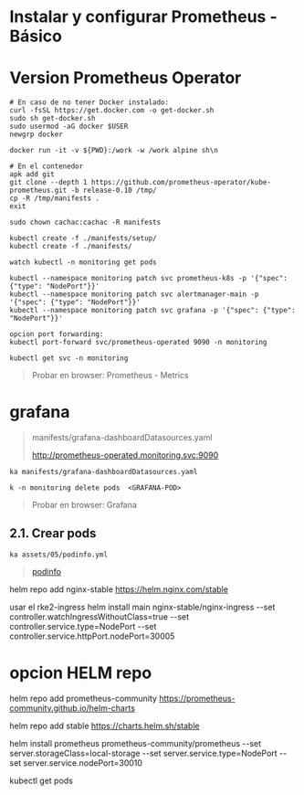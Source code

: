 # Instalar y configurar Prometheus - Básico




# Version Prometheus Operator

```vim
# En caso de no tener Docker instalado:
curl -fsSL https://get.docker.com -o get-docker.sh
sudo sh get-docker.sh
sudo usermod -aG docker $USER
newgrp docker

docker run -it -v ${PWD}:/work -w /work alpine sh\n

# En el contenedor
apk add git
git clone --depth 1 https://github.com/prometheus-operator/kube-prometheus.git -b release-0.10 /tmp/
cp -R /tmp/manifests .
exit

sudo chown cachac:cachac -R manifests

kubectl create -f ./manifests/setup/
kubectl create -f ./manifests/

watch kubectl -n monitoring get pods

kubectl --namespace monitoring patch svc prometheus-k8s -p '{"spec": {"type": "NodePort"}}'
kubectl --namespace monitoring patch svc alertmanager-main -p '{"spec": {"type": "NodePort"}}'
kubectl --namespace monitoring patch svc grafana -p '{"spec": {"type": "NodePort"}}'

opcion port forwarding:
kubectl port-forward svc/prometheus-operated 9090 -n monitoring

kubectl get svc -n monitoring
```
 > Probar en browser: Prometheus - Metrics





# grafana

 > manifests/grafana-dashboardDatasources.yaml
 >
 > http://prometheus-operated.monitoring.svc:9090

```vim
ka manifests/grafana-dashboardDatasources.yaml

k -n monitoring delete pods  <GRAFANA-POD>
```

 > Probar en browser: Grafana




## 2.1. Crear pods
```vim
ka assets/05/podinfo.yml
```
> [podinfo](https://artifacthub.io/packages/helm/podinfo/podinfo)




helm repo add nginx-stable https://helm.nginx.com/stable

 usar el rke2-ingress
helm install main nginx-stable/nginx-ingress --set controller.watchIngressWithoutClass=true --set controller.service.type=NodePort --set controller.service.httpPort.nodePort=30005






# opcion HELM repo
helm repo add prometheus-community https://prometheus-community.github.io/helm-charts

helm repo add stable https://charts.helm.sh/stable

helm install prometheus prometheus-community/prometheus --set server.storageClass=local-storage --set server.service.type=NodePort --set server.service.nodePort=30010

kubectl get pods

